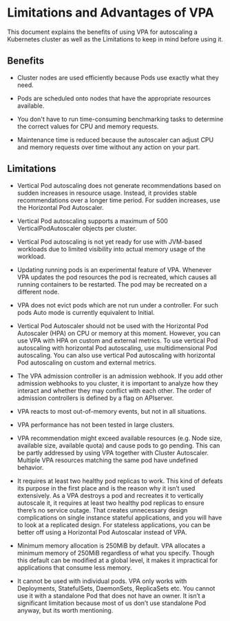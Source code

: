 # Limitations and Advantages of VPA

This document explains the benefits of using VPA for autoscaling a Kubernetes cluster as well as the Limitations to keep in mind before using it.

## Benefits

- Cluster nodes are used efficiently because Pods use exactly what they need.

- Pods are scheduled onto nodes that have the appropriate resources available.

- You don't have to run time-consuming benchmarking tasks to determine the correct values for CPU and memory requests.

- Maintenance time is reduced because the autoscaler can adjust CPU and memory requests over time without any action on your part.


## Limitations

- Vertical Pod autoscaling does not generate recommendations based on sudden increases in resource usage. Instead, it provides stable recommendations over a longer time period. For sudden increases, use the Horizontal Pod Autoscaler.

- Vertical Pod autoscaling supports a maximum of 500 VerticalPodAutoscaler objects per cluster.

- Vertical Pod autoscaling is not yet ready for use with JVM-based workloads due to limited visibility into actual memory usage of the workload.

- Updating running pods is an experimental feature of VPA. Whenever VPA updates the pod resources the pod is recreated, which causes all running containers to be restarted. The pod may be recreated on a different node.

- VPA does not evict pods which are not run under a controller. For such pods Auto mode is currently equivalent to Initial.

- Vertical Pod Autoscaler should not be used with the Horizontal Pod Autoscaler (HPA) on CPU or memory at this moment. However, you can use VPA with HPA on custom and external metrics. To use vertical Pod autoscaling with horizontal Pod autoscaling, use multidimensional Pod autoscaling. You can also use vertical Pod autoscaling with horizontal Pod autoscaling on custom and external metrics.

- The VPA admission controller is an admission webhook. If you add other admission webhooks to you cluster, it is important to analyze how they interact and whether they may conflict with each other. The order of admission controllers is defined by a flag on APIserver.

- VPA reacts to most out-of-memory events, but not in all situations.

- VPA performance has not been tested in large clusters.

- VPA recommendation might exceed available resources (e.g. Node size, available size, available quota) and cause pods to go pending. This can be partly addressed by using VPA together with Cluster Autoscaler. Multiple VPA resources matching the same pod have undefined behavior. 

- It requires at least two healthy pod replicas to work. This kind of defeats its purpose in the first place and is the reason why it isn’t used extensively. As a VPA destroys a pod and recreates it to vertically autoscale it, it requires at least two healthy pod replicas to ensure there’s no service outage. That creates unnecessary design complications on single instance stateful applications, and you will have to look at a replicated design. For stateless applications, you can be better off using a Horizontal Pod Autoscalar instead of VPA.

- Minimum memory allocation is 250MiB by default. VPA allocates a minimum memory of 250MiB regardless of what you specify. Though this default can be modified at a global level, it makes it impractical for applications that consume less memory.

- It cannot be used with individual pods. VPA only works with Deployments, StatefulSets, DaemonSets, ReplicaSets etc. You cannot use it with a standalone Pod that does not have an owner. It isn’t a significant limitation because most of us don’t use standalone Pod anyway, but its worth mentioning.



